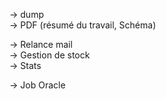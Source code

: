 -> dump  
-> PDF (résumé du travail, Schéma)

-> Relance mail  
-> Gestion de stock  
-> Stats  

-> Job Oracle